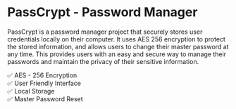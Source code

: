 # PassCrypt - Password Manager

PassCrypt is a password manager project that securely stores user credentials locally on their computer. It uses AES 256 encryption to protect the stored information, and allows users to change their master password at any time. This provides users with an easy and secure way to manage their passwords and maintain the privacy of their sensitive information.

✅ AES - 256 Encryption <br>
✅ User Friendly Interface <br>
✅ Local Storage <br>
✅ Master Password Reset <br>
